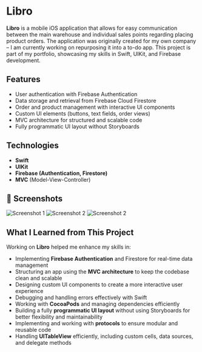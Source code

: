 # Libro

**Libro** is a mobile iOS application that allows for easy communication between the main warehouse and individual sales points regarding placing product orders. The application was originally created for my own company – I am currently working on repurposing it into a to-do app. This project is part of my portfolio, showcasing my skills in Swift, UIKit, and Firebase development.

## Features
- User authentication with Firebase Authentication
- Data storage and retrieval from Firebase Cloud Firestore
- Order and product management with interactive UI components
- Custom UI elements (buttons, text fields, order views)
- MVC architecture for structured and scalable code
- Fully programmatic UI layout without Storyboards

## Technologies
- **Swift**
- **UIKit**
- **Firebase (Authentication, Firestore)**
- **MVC** (Model-View-Controller)

## 📸 Screenshots


![Screenshot 1](path/to/Libro-Login-View.png)
![Screenshot 2](path/to/Libro-Main-View.png)
![Screenshot 2](path/to/Libro-Order-View.png)



##  What I Learned from This Project
Working on **Libro** helped me enhance my skills in:
- Implementing **Firebase Authentication** and Firestore for real-time data management
- Structuring an app using the **MVC architecture** to keep the codebase clean and scalable
- Designing custom UI components to create a more interactive user experience
- Debugging and handling errors effectively with Swift
- Working with **CocoaPods** and managing dependencies efficiently
- Building a fully **programmatic UI layout** without using Storyboards for better flexibility and maintainability
- Implementing and working with **protocols** to ensure modular and reusable code
- Handling **UITableView** efficiently, including custom cells, data sources, and delegate methods

